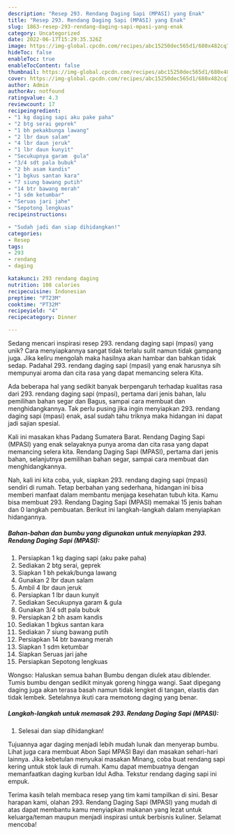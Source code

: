 ```yaml
---
description: "Resep 293. Rendang Daging Sapi (MPASI) yang Enak"
title: "Resep 293. Rendang Daging Sapi (MPASI) yang Enak"
slug: 1863-resep-293-rendang-daging-sapi-mpasi-yang-enak
category: Uncategorized
date: 2022-06-17T15:29:35.326Z
image: https://img-global.cpcdn.com/recipes/abc15250dec565d1/680x482cq70/293-rendang-daging-sapi-mpasi-foto-resep-utama.jpg
hideToc: false
enableToc: true
enableTocContent: false
thumbnail: https://img-global.cpcdn.com/recipes/abc15250dec565d1/680x482cq70/293-rendang-daging-sapi-mpasi-foto-resep-utama.jpg
cover: https://img-global.cpcdn.com/recipes/abc15250dec565d1/680x482cq70/293-rendang-daging-sapi-mpasi-foto-resep-utama.jpg
author: Admin
authorAv: notfound
ratingvalue: 4.3
reviewcount: 17
recipeingredient:
- "1 kg daging sapi aku pake paha"
- "2 btg serai geprek"
- "1 bh pekakbunga lawang"
- "2 lbr daun salam"
- "4 lbr daun jeruk"
- "1 lbr daun kunyit"
- "Secukupnya garam  gula"
- "3/4 sdt pala bubuk"
- "2 bh asam kandis"
- "1 bgkus santan kara"
- "7 siung bawang putih"
- "14 btr bawang merah"
- "1 sdm ketumbar"
- "Seruas jari jahe"
- "Sepotong lengkuas"
recipeinstructions:

- "Sudah jadi dan siap dihidangkan!"
categories:
- Resep
tags:
- 293
- rendang
- daging

katakunci: 293 rendang daging 
nutrition: 108 calories
recipecuisine: Indonesian
preptime: "PT23M"
cooktime: "PT32M"
recipeyield: "4"
recipecategory: Dinner

---
```





Sedang mencari inspirasi resep 293. rendang daging sapi (mpasi) yang unik? Cara menyiapkannya sangat tidak terlalu sulit namun tidak gampang juga. Jika keliru mengolah maka hasilnya akan hambar dan bahkan tidak sedap. Padahal 293. rendang daging sapi (mpasi) yang enak harusnya sih mempunyai aroma dan cita rasa yang dapat memancing selera Kita.





Ada beberapa hal yang sedikit banyak berpengaruh terhadap kualitas rasa dari 293. rendang daging sapi (mpasi), pertama dari jenis bahan, lalu pemilihan bahan segar dan Bagus, sampai cara membuat dan menghidangkannya. Tak perlu pusing jika ingin menyiapkan 293. rendang daging sapi (mpasi) enak,      asal sudah tahu triknya maka hidangan ini dapat jadi sajian spesial.














Kali ini masakan khas Padang Sumatera Barat. Rendang Daging Sapi (MPASI) yang enak selayaknya punya aroma dan cita rasa yang dapat memancing selera kita. Rendang Daging Sapi (MPASI), pertama dari jenis bahan, selanjutnya pemilihan bahan segar, sampai cara membuat dan menghidangkannya.






Nah, kali ini kita coba, yuk, siapkan 293. rendang daging sapi (mpasi) sendiri di rumah. Tetap berbahan yang sederhana, hidangan ini bisa memberi manfaat dalam membantu menjaga kesehatan tubuh kita. Kamu bisa membuat 293. Rendang Daging Sapi (MPASI) memakai 15 jenis bahan dan 0 langkah pembuatan. Berikut ini langkah-langkah dalam menyiapkan hidangannya.

<!--inarticleads1-->

##### Bahan-bahan dan bumbu yang digunakan untuk menyiapkan 293. Rendang Daging Sapi (MPASI):

1. Persiapkan 1 kg daging sapi (aku pake paha)
1. Sediakan 2 btg serai, geprek
1. Siapkan 1 bh pekak/bunga lawang
1. Gunakan 2 lbr daun salam
1. Ambil 4 lbr daun jeruk
1. Persiapkan 1 lbr daun kunyit
1. Sediakan Secukupnya garam &amp; gula
1. Gunakan 3/4 sdt pala bubuk
1. Persiapkan 2 bh asam kandis
1. Sediakan 1 bgkus santan kara
1. Sediakan 7 siung bawang putih
1. Persiapkan 14 btr bawang merah
1. Siapkan 1 sdm ketumbar
1. Siapkan Seruas jari jahe
1. Persiapkan Sepotong lengkuas


Wongso: Haluskan semua bahan Bumbu dengan diulek atau diblender. Tumis bumbu dengan sedikit minyak goreng hingga wangi. Saat dipegang daging juga akan terasa basah namun tidak lengket di tangan, elastis dan tidak lembek. Setelahnya ikuti cara memotong daging yang benar. 

<!--inarticleads2-->

##### Langkah-langkah untuk memasak 293. Rendang Daging Sapi (MPASI):


1. Selesai dan siap dihidangkan!

Tujuannya agar daging menjadi lebih mudah lunak dan menyerap bumbu. Lihat juga cara membuat Abon Sapi MPASI Bayi dan masakan sehari-hari lainnya. Jika kebetulan menyukai masakan Minang, coba buat rendang sapi kering untuk stok lauk di rumah. Kamu dapat membuatnya dengan memanfaatkan daging kurban Idul Adha. Tekstur rendang daging sapi ini empuk. 

Terima kasih telah membaca resep yang tim kami tampilkan di sini. Besar harapan kami, olahan 293. Rendang Daging Sapi (MPASI) yang mudah di atas dapat membantu kamu menyiapkan makanan yang lezat untuk keluarga/teman maupun menjadi inspirasi untuk berbisnis kuliner. Selamat mencoba!
